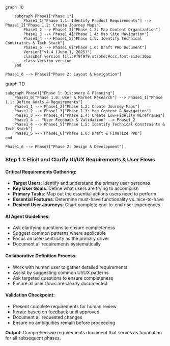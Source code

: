 ```mermaid
graph TD
    
    subgraph Phase1["Phase 1"]
        Phase1_1["Phase 1.1: Identify Product Requirements"] --> Phase1_2["Phase 1.2: Create Journey Maps"]
        Phase1_2 --> Phase1_3["Phase 1.3: Map Content Organization"]
        Phase1_3 --> Phase1_4["Phase 1.4: Map Site Navigation"]
        Phase1_4 --> Phase1_5["Phase 1.5: Identify Technical Constraints & Tech Stack"]
        Phase1_5 --> Phase1_6["Phase 1.6: Draft PRD Document"]
        Version["v1.4 (June 1, 2025)"]
        classDef version fill:#f9f9f9,stroke:#ccc,font-size:10px
        class Version version
    end

Phase1_6 --> Phase2["Phase 2: Layout & Navigation"]
```


graph TD

    subgraph Phase1["Phase 1: Discovery & Planning"]
        Phase1_0["Phase 1.0: User & Market Research"] --> Phase1_1["Phase 1.1: Define Goals & Requirements"]
        Phase1_1 --> Phase1_2["Phase 1.2: Create Journey Maps"]
        Phase1_2 --> Phase1_3["Phase 1.3: Map Content & Navigation"]
        Phase1_3 --> Phase1_4["Phase 1.4: Create Low-Fidelity Wireframes"]
        Phase1_4 -- "User Feedback & Validation" --> Phase1_2
        Phase1_4 --> Phase1_5["Phase 1.5: Identify Technical Constraints & Tech Stack"]
        Phase1_5 --> Phase1_6["Phase 1.6: Draft & Finalize PRD"]
    end

    Phase1_6 --> Phase2["Phase 2: Design & Development"]

### Step 1.1: Elicit and Clarify UI/UX Requirements & User Flows

#### Critical Requirements Gathering:
*   **Target Users**: Identify and understand the primary user personas
*   **Key User Goals**: Define what users are trying to accomplish
*   **Primary Tasks**: Map out the essential actions users need to perform
*   **Essential Features**: Determine must-have functionality vs. nice-to-have
*   **Desired User Journeys**: Chart complete end-to-end user experiences

#### AI Agent Guidelines:
*   Ask clarifying questions to ensure completeness
*   Suggest common patterns where applicable
*   Focus on user-centricity as the primary driver
*   Document all requirements systematically

#### Collaborative Definition Process:
*   Work with human user to gather detailed requirements
*   Assist by suggesting common UI/UX patterns
*   Ask targeted questions to ensure completeness
*   Ensure all user flows are clearly documented

#### Validation Checkpoint:
*   Present complete requirements for human review
*   Iterate based on feedback until approved
*   Document all requested changes
*   Ensure no ambiguities remain before proceeding

**Output**: Comprehensive requirements document that serves as foundation for all subsequent phases.
